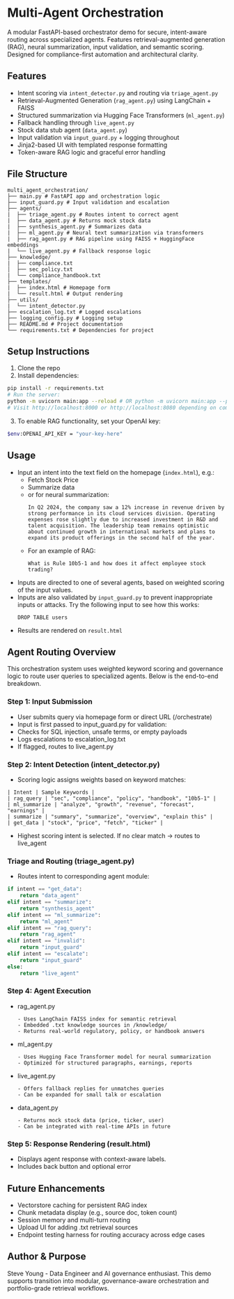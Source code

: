 # Multi-Agent Orchestration

A modular FastAPI-based orchestrator demo for secure, intent-aware routing across specialized agents.
Features retrieval-augmented generation (RAG), neural summarization, input validation, and semantic scoring.
Designed for compliance-first automation and architectural clarity.

## Features
- Intent scoring via `intent_detector.py` and routing via `triage_agent.py`
- Retrieval-Augmented Generation (`rag_agent.py`) using LangChain + FAISS
- Structured summarization via Hugging Face Transformers (`ml_agent.py`)
- Fallback handling through `live_agent.py`
- Stock data stub agent (`data_agent.py`)
- Input validation via `input_guard.py` + logging throughout
- Jinja2-based UI with templated response formatting
- Token-aware RAG logic and graceful error handling

## File Structure
```
multi_agent_orchestration/
├── main.py # FastAPI app and orchestration logic
├── input_guard.py # Input validation and escalation
├── agents/
|  ├── triage_agent.py # Routes intent to correct agent
|  ├── data_agent.py # Returns mock stock data
|  ├── synthesis_agent.py # Summarizes data
|  ├── ml_agent.py # Neural text summarization via transformers
|  ├── rag_agent.py # RAG pipeline using FAISS + HuggingFace embeddings
|  └── live_agent.py # Fallback response logic
├── knowledge/
|  ├── compliance.txt
│  ├── sec_policy.txt
|  └── compliance_handbook.txt
├── templates/
|  ├── index.html # Homepage form
|  └── result.html # Output rendering
├── utils/
|  └── intent_detector.py
├── escalation_log.txt # Logged escalations
├── logging_config.py # Logging setup
├── README.md # Project documentation
└── requirements.txt # Dependencies for project
```

## Setup Instructions
1. Clone the repo
2. Install dependencies:
```bash
pip install -r requirements.txt
# Run the server:
python -m uvicorn main:app --reload # OR python -m uvicorn main:app --port 8080 --reload
# Visit http://localhost:8000 or http://localhost:8080 depending on command used above
```
3. To enable RAG functionality, set your OpenAI key:
```bash
$env:OPENAI_API_KEY = "your-key-here"
```

## Usage
- Input an intent into the text field on the homepage (`index.html`), e.g.:
    - Fetch Stock Price
    - Summarize data
    - or for neural summarization:
        ```
        In Q2 2024, the company saw a 12% increase in revenue driven by strong performance in its cloud services division. Operating expenses rose slightly due to increased investment in R&D and talent acquisition. The leadership team remains optimistic about continued growth in international markets and plans to expand its product offerings in the second half of the year.
        ```
    - For an example of RAG:
        ```
        What is Rule 10b5-1 and how does it affect employee stock trading?
        ```
- Inputs are directed to one of several agents, based on weighted scoring of the input values.
- Inputs are also validated by `input_guard.py` to prevent inappropriate inputs or attacks. Try the following input to see how this works:
    ```
    DROP TABLE users
    ```
- Results are rendered on `result.html`

## Agent Routing Overview
This orchestration system uses weighted keyword scoring and governance logic to route user queries to specialized agents.
Below is the end-to-end breakdown.


### Step 1: Input Submission
- User submits query via homepage form or direct URL (/orchestrate)
- Input is first passed to input_guard.py for validation:
- Checks for SQL injection, unsafe terms, or empty payloads
- Logs escalations to escalation_log.txt
- If flagged, routes to live_agent.py

### Step 2: Intent Detection (intent_detector.py)
- Scoring logic assigns weights based on keyword matches:
```
| Intent | Sample Keywords | 
| rag_query | "sec", "compliance", "policy", "handbook", "10b5-1" | 
| ml_summarize | "analyze", "growth", "revenue", "forecast", "earnings" | 
| summarize | "summary", "summarize", "overview", "explain this" | 
| get_data | "stock", "price", "fetch", "ticker" | 
```

- Highest scoring intent is selected. If no clear match → routes to live_agent

### Triage and Routing (triage_agent.py)
- Routes intent to corresponding agent module:
```Python
if intent == "get_data":
    return "data_agent"
elif intent == "summarize":
    return "synthesis_agent"
elif intent == "ml_summarize":
    return "ml_agent"
elif intent == "rag_query":
    return "rag_agent"
elif intent == "invalid":
    return "input_guard"
elif intent == "escalate":
    return "input_guard"
else:
    return "live_agent"
```

### Step 4: Agent Execution
- rag_agent.py
    ```
    - Uses LangChain FAISS index for semantic retrieval
    - Embedded .txt knowledge sources in /knowledge/
    - Returns real-world regulatory, policy, or handbook answers
    ```
- ml_agent.py
    ```
    - Uses Hugging Face Transformer model for neural summarization
    - Optimized for structured paragraphs, earnings, reports
    ```
- live_agent.py
    ```
    - Offers fallback replies for unmatches queries
    - Can be expanded for small talk or escalation
    ```
- data_agent.py
    ```
    - Returns mock stock data (price, ticker, user)
    - Can be integrated with real-time APIs in future
    ```

### Step 5: Response Rendering (result.html)
- Displays agent response with context-aware labels.
- Includes back button and optional error

## Future Enhancements
- Vectorstore caching for persistent RAG index
- Chunk metadata display (e.g., source doc, token count)
- Session memory and multi-turn routing
- Upload UI for adding .txt retrieval sources
- Endpoint testing harness for routing accuracy across edge cases

## Author & Purpose
Steve Young - Data Engineer and AI governance enthusiast.
This demo supports transition into modular, governance-aware orchestration and portfolio-grade retrieval workflows.